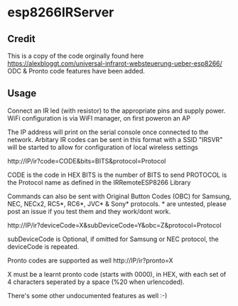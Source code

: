 # esp8266IRServer

## Credit
This is a copy of the code orginally found here https://alexbloggt.com/universal-infrarot-websteuerung-ueber-esp8266/
ODC & Pronto code features have been added.

## Usage
Connect an IR led (with resistor) to the appropriate pins and supply power.  WiFi configuration is via WiFI manager, on first poweron an AP

The IP address will print on the serial console once connected to the network.  Arbitary IR codes can be sent in this format
 with a SSID "IRSVR" will be started to allow for configuration of local wireless settings
 
http://IP/ir?code=CODE&bits=BITS&protocol=Protocol

CODE is the code in HEX
BITS is the number of BITS to send
PROTOCOL is the Protocol name as defined in the IRRemoteESP8266 Library

Commands can also be  sent with Original Button Codes (OBC) for Samsung, NEC, NECx2, RC5*, RC6*, JVC* & Sony* protocols. * are untested, please post an issue if you test them and they work/dont work.

http://IP/ir?deviceCode=X&subDeviceCode=Y&obc=Z&protocol=Protocol

subDeviceCode is Optional, if omitted for Samsung or NEC protocol, the deviceCode is repeated.

Pronto codes are supported as well
http://IP/ir?pronto=X

X must be a learnt pronto code (starts with 0000), in HEX, with each set of 4 characters seperated by a space (%20 when urlencoded).

There's some other undocumented features as well :-)

